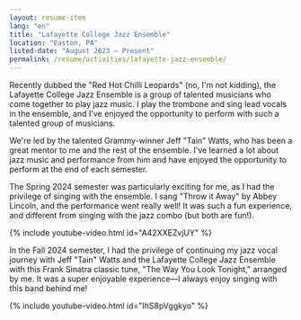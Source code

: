 ```yaml
---
layout: resume-item
lang: "en"
title: "Lafayette College Jazz Ensemble"
location: "Easton, PA"
listed-date: "August 2023 — Present"
permalink: /resume/activities/lafayette-jazz-ensemble/
---
```


Recently dubbed the "Red Hot Chilli Leopards" (no, I'm not kidding), the Lafayette College Jazz Ensemble is a group of
talented musicians who come together to play jazz music. I play the trombone and sing lead vocals in the ensemble, and
I've enjoyed the opportunity to perform with such a talented group of musicians.

We're led by the talented Grammy-winner Jeff "Tain" Watts, who has been a great mentor to me and the rest of the
ensemble. I've learned a lot about jazz music and performance from him and have enjoyed the opportunity to perform at
the end of each semester.

The Spring 2024 semester was particularly exciting for me, as I had the privilege of singing with the
ensemble. I sang "Throw it Away" by Abbey Lincoln, and the performance went really well! It was such a fun experience,
and different from singing with the jazz combo (but both are fun!).

{% include youtube-video.html id="A42XXEZvjUY" %}

In the Fall 2024 semester, I had the privilege of continuing my jazz vocal journey with Jeff "Tain" Watts and the
Lafayette College Jazz Ensemble with this Frank Sinatra
classic tune, "The Way You Look Tonight," arranged by me. It was a super enjoyable experience—I always enjoy singing
with this band behind me!

{% include youtube-video.html id="IhS8pVggkyo" %}